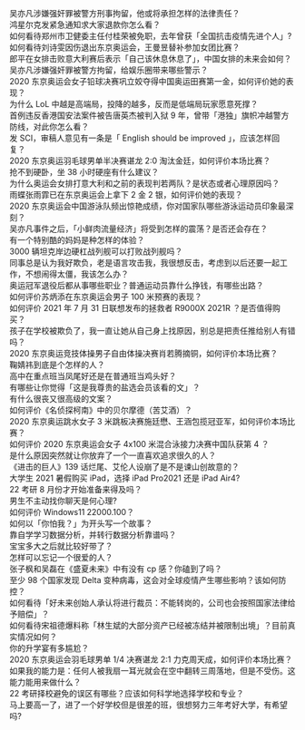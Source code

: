 吴亦凡涉嫌强奸罪被警方刑事拘留，他或将承担怎样的法律责任？  
鸿星尔克发紧急通知求大家退款你怎么看？  
如何看待郑州市卫健委主任付桂荣被免职，去年曾获「全国抗击疫情先进个人」?  
如何看待刘诗雯因伤退出东京奥运会，王曼昱替补参加女团比赛？  
郎平在女排击败意大利赛后表示「自己该休息休息了」，中国女排的未来会如何？  
吴亦凡涉嫌强奸罪被警方拘留，给娱乐圈带来哪些警示？  
2020 东京奥运会女子铅球决赛巩立姣夺得中国奥运田赛第一金，如何评价她的表现？  
为什么 LoL 中越是高端局，投降的越多，反而是低端局玩家愿意死撑？  
首例违反香港国安法案件被告唐英杰被判入狱 9 年，曾带「港独」旗帜冲越警方防线，对此你怎么看？  
发 SCI，审稿人意见有一条是「 English should be improved 」，应该怎样回复？  
2020 东京奥运羽毛球男单半决赛谌龙 2:0 淘汰金廷，如何评价本场比赛？  
抢不到硬卧，坐 38 小时硬座有什么建议？  
为什么奥运会女排打意大利和之前的表现判若两队？是状态或者心理原因吗？  
雨蝶张雨霏已在东京奥运会上拿下 2 金 2 银，如何评价她的表现？  
2020 东京奥运会中国游泳队频出惊艳成绩，你对国家队哪些游泳运动员印象最深刻？  
吴亦凡事件之后，「小鲜肉流量经济」将受到怎样的震荡？是否还会存在？  
有一个特别酷的妈妈是种怎样的体验？  
3000 辆坦克岸边硬杠战列舰可以打败战列舰吗？  
同事总是认为我好欺负，老是语言攻击我，我很想反击，考虑到以后还要一起工作，不想闹得太僵，我该怎么办？  
奥运冠军退役后都从事哪些职业？普通运动员靠什么挣钱，有哪些出路？  
如何评价苏炳添在东京奥运会男子 100 米预赛的表现？  
如何评价 2021 年 7 月 31 日联想发布的拯救者 R9000X 2021R ？是否值得购买？  
孩子在学校被欺负了，我一直让她从自己身上找原因，别总是把责任推给别人有错吗？  
2020 东京奥运竞技体操男子自由体操决赛肖若腾摘铜，如何评价本场比赛？  
鞠婧祎到底是个怎样的人？  
高中在重点班当凤尾好还是在普通班当鸡头好？  
有哪些让你觉得「这是我尊贵的盐选会员该看的文」？  
有什么很丧又很高级的文案？  
如何评价《名侦探柯南》中的贝尔摩德（苦艾酒）？  
2020 东京奥运跳水女子 3 米跳板决赛施廷懋、王涵包揽冠亚军，如何评价本场比赛？  
如何评价 2020 东京奥运会女子 4x100 米混合泳接力决赛中国队获第 4 ？  
是什么原因突然就让你放弃了一个一直喜欢追求很久的人？  
《进击的巨人》139 话烂尾、艾伦人设崩了是不是谏山创故意的？  
大学生 2021 暑假购买 iPad，选择 iPad Pro2021 还是 iPad Air4?  
22 考研 8 月份才开始准备来得及吗？  
男生不主动找你聊天是何心理?  
如何评价 Windows11 22000.100？  
如何以「你怕我？」为开头写一个故事？  
靠自学学习数据分析，并转行数据分析靠谱吗？  
宝宝多大之后就比较好带了？  
怎样可以忘记一个很爱的人？  
张子枫和吴磊在《盛夏未来》中有没有 cp 感？你磕到了吗？  
至少 98 个国家发现 Delta 变种病毒，这会对全球疫情产生哪些影响？该如何防控？  
如何看待「好未来创始人承认将进行裁员：不能转岗的，公司也会按照国家法律给予赔偿」？  
如何看待宋祖德爆料称「林生斌的大部分资产已经被冻结并被限制出境」？目前真实情况如何？  
你的升学宴有多尴尬？  
2020 东京奥运会羽毛球男单 1/4 决赛谌龙 2:1 力克周天成，如何评价本场比赛？  
如果我的能力是：任何人被我扇一耳光就会在空中翻转三周落地，但是不受伤。这能力能用来做什么？  
22 考研择校避免的误区有哪些？应该如何科学地选择学校和专业？  
马上要高一了，进了一个好学校但是很差的班，很想努力三年考好大学，有希望吗?  
